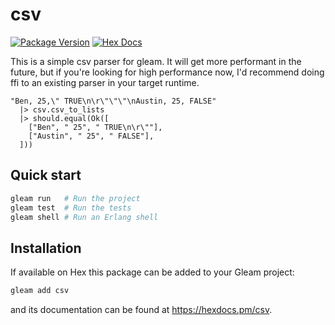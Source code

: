# csv

[![Package Version](https://img.shields.io/hexpm/v/csv)](https://hex.pm/packages/csv)
[![Hex Docs](https://img.shields.io/badge/hex-docs-ffaff3)](https://hexdocs.pm/csv/)

This is a simple csv parser for gleam. It will get more performant in the future,
but if you're looking for high performance now, I'd recommend doing ffi to an existing parser
in your target runtime.

```gleam
"Ben, 25,\" TRUE\n\r\"\"\"\nAustin, 25, FALSE"
  |> csv.csv_to_lists
  |> should.equal(Ok([
    ["Ben", " 25", " TRUE\n\r\""],
    ["Austin", " 25", " FALSE"],
  ]))
```

## Quick start

```sh
gleam run   # Run the project
gleam test  # Run the tests
gleam shell # Run an Erlang shell
```

## Installation

If available on Hex this package can be added to your Gleam project:

```sh
gleam add csv
```

and its documentation can be found at <https://hexdocs.pm/csv>.
